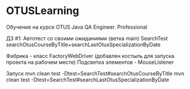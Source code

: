 # OTUSLearning
Обучение на курсе OTUS Java QA Engineer. Professional

ДЗ #1: Автотест со своими ожиданиями (ветка main)
SearchTest searchOtusCourseByTitle+searchLastOtusSpecializationByDate

Фабрика - класс FactoryWebDriver (добавлен костыль для запуска проекта на рабочем месте)
Подсветка элементов - MouseListener

Запуск 
mvn clean test -Dtest=SearchTest#searchOtusCourseByTitle
mvn clean test -Dtest=SearchTest#searchLastOtusSpecializationByDate